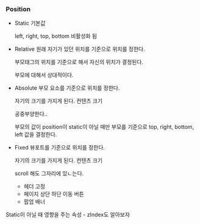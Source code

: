 ### Position 

- Static 
  기본값

  left, right, top, bottom 비활성화 됨 

- Relative
  원래 자기가 있던 위치를 기준으로 위치를 정한다. 

  부모태그의 위치를 기준으로 해서 자신의 위치가 결정된다.

  부모에 대해서 상대적이다.

- Absolute
  부모 요소를 기준으로 위치를 정한다.

  자기의 크기를 가지게 된다. 컨텐츠 크기

  공중부양한다..

  부모의 값이 position이 static이 아닐 때만 부모를 기준으로 top, right, bottom, left 값을 결정한다.

- Fixed
  뷰포트를 기준으로 위치를 정한다.
  
  자기의 크기를 가지게 된다. 컨텐츠 크기

  scroll 해도 그자리에 있ㄴ는다. 
  
  -  헤더 고정
  -  페이지 상단 하단 이동 버튼
  -  팝업 배너
 
Static이 아닐 때 영향을 주는 속성 - zIndex도 알아보자
